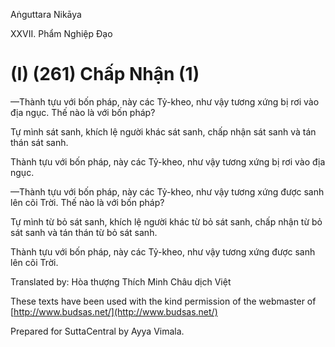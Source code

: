  

Aṅguttara Nikāya

XXVII. Phẩm Nghiệp Ðạo

# (I) (261) Chấp Nhận (1)

—Thành tựu với bốn pháp, này các Tỷ-kheo, như vậy tương xứng bị rơi vào địa ngục. Thế nào là với bốn pháp?

Tự mình sát sanh, khích lệ người khác sát sanh, chấp nhận sát sanh và tán thán sát sanh.

Thành tựu với bốn pháp, này các Tỷ-kheo, như vậy tương xứng bị rơi vào địa ngục.

—Thành tựu với bốn pháp, này các Tỷ-kheo, như vậy tương xứng được sanh lên cõi Trời. Thế nào là với bốn pháp?

Tự mình từ bỏ sát sanh, khích lệ người khác từ bỏ sát sanh, chấp nhận từ bỏ sát sanh và tán thán từ bỏ sát sanh.

Thành tựu với bốn pháp, này các Tỷ-kheo, như vậy tương xứng được sanh lên cõi Trời.

Translated by: Hòa thượng Thích Minh Châu dịch Việt

These texts have been used with the kind permission of the webmaster of [http://www.budsas.net/](http://www.budsas.net/)

Prepared for SuttaCentral by Ayya Vimala.